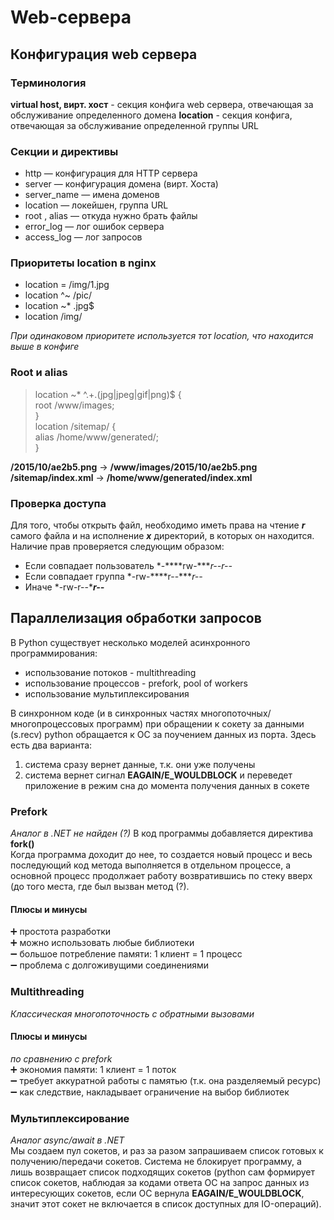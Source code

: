 # Web-сервера

## Конфигурация web сервера

### Терминология
**virtual host, вирт. хост** - секция конфига web сервера, отвечающая за обслуживание определенного домена
**location** - секция конфига, отвечающая за обслуживание определенной группы URL

### Секции и директивы
* http ― конфигурация для HTTP сервера
* server ― конфигурация домена (вирт. Хоста)
* server_name ― имена доменов
* location ― локейшен, группа URL
* root , alias ― откуда нужно брать файлы
* error_log ― лог ошибок сервера
* access_log ― лог запросов

### Приоритеты location в nginx
* location = /img/1.jpg
* location ^~ /pic/
* location ~* \.jpg$
* location /img/

*При одинаковом приоритете используется тот location, что находится выше в конфиге*

### Root и alias
> location ~\* ^.+\.(jpg|jpeg|gif|png)$ {  
>   root /www/images;  
> }  
>   location /sitemap/ {  
>   alias /home/www/generated/;  
> }

**/2015/10/ae2b5.png** → **/www/images/2015/10/ae2b5.png**  
**/sitemap/index.xml** → **/home/www/generated/index.xml**

### Проверка доступа
Для того, чтобы открыть файл, необходимо иметь права на чтение ***r*** самого файла и на исполнение ***x*** директорий, в которых он находится. Наличие прав проверяется следующим образом:
* Если совпадает пользователь *-****rw-****r--r--*
* Если совпадает группа *-rw-****r--****r--*
* Иначе *-rw-r--****r--***

## Параллелизация обработки запросов
В Python существует несколько моделей асинхронного программирования:
* использование потоков - multithreading
* использование процессов - prefork, pool of workers
* использование мультиплексирования

В синхронном коде (и в синхронных частях многопоточных/многопроцессовых программ) при обращении к сокету за данными (s.recv) python обращается к ОС за поучением данных из порта. Здесь есть два варианта:
1. система сразу вернет данные, т.к. они уже получены
2. система вернет сигнал **EAGAIN/E_WOULDBLOCK** и переведет приложение в режим сна до момента получения данных в сокете

### Prefork
*Аналог в .NET не найден (?)*
В код программы добавляется директива **fork()**  
Когда программа доходит до нее, то создается новый процесс и весь последующий код метода выполняется в отдельном процессе,
а основной процесс продолжает работу возвратившись по стеку вверх (до того места, где был вызван метод (?).

#### Плюсы и минусы
➕ простота разработки   
➕ можно использовать любые библиотеки   
➖ большое потребление памяти: 1 клиент = 1 процесс  
➖ проблема с долгоживущими соединениями

### Multithreading
*Классическая многопоточность с обратными вызовами*
#### Плюсы и минусы
*по сравнению с prefork*  
➕ экономия памяти: 1 клиент = 1 поток   
➖ требует аккуратной работы с памятью (т.к. она разделяемый ресурс)  
➖ как следствие, накладывает ограничение на выбор библиотек  

### Мультиплексирование
*Аналог async/await в .NET*  
Мы создаем пул сокетов, и раз за разом запрашиваем список готовых к получению/передачи сокетов. Система не блокирует программу, а лишь возвращает список подходящих сокетов (python сам формирует список сокетов, наблюдая за кодами ответа ОС на запрос данных из интересующих сокетов, если ОС вернула **EAGAIN/E_WOULDBLOCK**, значит этот сокет не включается в список доступных для IO-операций).
